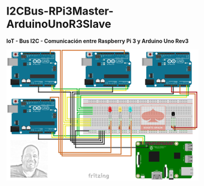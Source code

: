 # I2CBus-RPi3Master-ArduinoUnoR3Slave
<b>IoT - Bus I2C - Comunicación entre Raspberry Pi 3 y Arduino Uno Rev3</b>

![alt tag](https://github.com/SogetiSpain/I2CBus-RPi3Master-ArduinoUnoR3Slave/blob/master/Sogeti-IoT-I2CBus-Protoboard/Sogeti-IoT-I2CBus-Protoboard.png)
